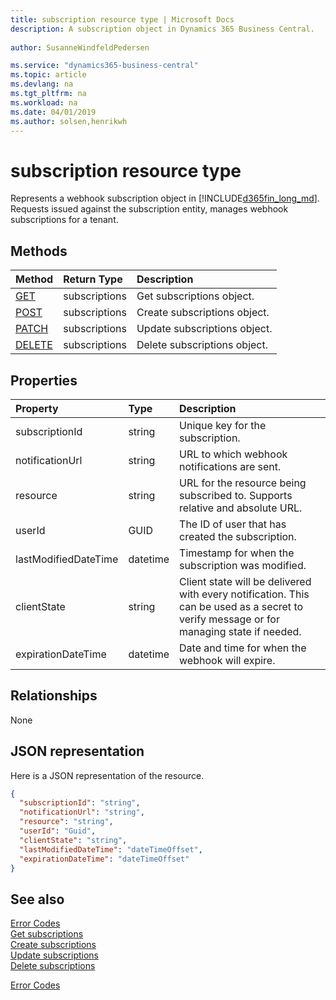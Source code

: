 ```yaml
---
title: subscription resource type | Microsoft Docs
description: A subscription object in Dynamics 365 Business Central.
 
author: SusanneWindfeldPedersen

ms.service: "dynamics365-business-central"
ms.topic: article
ms.devlang: na
ms.tgt_pltfrm: na
ms.workload: na
ms.date: 04/01/2019
ms.author: solsen,henrikwh
---
```


# subscription resource type

Represents a webhook subscription object in [!INCLUDE[d365fin_long_md](../../includes/d365fin_long_md.md)]. Requests issued against the subscription entity, manages webhook subscriptions for a tenant.

## Methods

| Method       | Return Type  |Description|
|:-------------|:-------------|:----------|
|[GET](../api/dynamics_subscription_get.md)|subscriptions|Get subscriptions object.|
|[POST](../api/dynamics_subscription_create.md)|subscriptions|Create subscriptions object.|
|[PATCH](../api/dynamics_subscription_update.md)|subscriptions|Update subscriptions object.|
|[DELETE](../api/dynamics_subscription_delete.md)|subscriptions|Delete subscriptions object.|

## Properties

| Property | Type	|Description| 
|:---------------|:--------|:----------|
|subscriptionId|string|Unique key for the subscription. |
|notificationUrl|string|URL to which webhook notifications are sent.|  
|resource|string|URL for the resource being subscribed to. Supports relative and absolute URL.|
|userId|GUID|The ID of user that has created the subscription.|
|lastModifiedDateTime|datetime|Timestamp for when the subscription was modified.|
|clientState|string|Client state will be delivered with every notification. This can be used as a secret to verify message or for managing state if needed.|
|expirationDateTime|datetime|Date and time for when the webhook will expire.|

## Relationships

None

## JSON representation

Here is a JSON representation of the resource.

```json
{
  "subscriptionId": "string",
  "notificationUrl": "string",
  "resource": "string",
  "userId": "Guid",
  "clientState": "string",
  "lastModifiedDateTime": "dateTimeOffset",
  "expirationDateTime": "dateTimeOffset"
}

```

## See also



[Error Codes](../dynamics_error_codes.md)  
[Get subscriptions](../api/dynamics_subscription_get.md)  
[Create subscriptions](../api/dynamics_subscription_create.md)  
[Update subscriptions](../api/dynamics_subscription_update.md)  
[Delete subscriptions](../api/dynamics_subscription_delete.md)  


[Error Codes](../dynamics_error_codes.md)  
